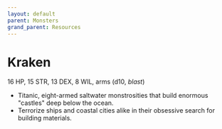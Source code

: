 ```yaml
---
layout: default
parent: Monsters
grand_parent: Resources
---
```


# Kraken

16 HP, 15 STR, 13 DEX, 8 WIL, arms (d10, _blast_)

- Titanic, eight-armed saltwater monstrosities that build enormous "castles" deep below the ocean.
- Terrorize ships and coastal cities alike in their obsessive search for building materials.

